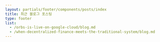 ```yaml
---
layout: partials/footer/components/posts/index
title: 최근 블로그 포스팅
type: footer
list:
  - /orbs-is-live-on-google-cloud/blog.md
  - /when-decentralized-finance-meets-the-traditional-system/blog.md
---
```

